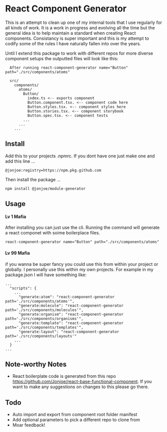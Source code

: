 # React Component Generator

This is an attempt to clean up one of my internal tools that I use regularly for all kinds of work. It is a work in progress and evolving all the time but the general idea is to help maintain a standard when creating React components. Consistancy is super important and this is my attempt to codify some of the rules I have naturally fallen into over the years. 

Until I extend this package to work with different repos for more diverse component setups the outputted files will look like this:

```
  After running react-component-generator name="Button" path="./src/components/atoms"

  src/
    components/
      atoms/
        Button/
          index.ts <-- exports component
          Button.component.tsx. <-- component code here
          Button.styles.tsx. <-- component styles here
          Button.stories.tsx. <-- component storybook
          Button.spec.tsx. <-- component tests
        ...
      ...
    ...

```

## Install


Add this to your projects .npmrc. If you dont have one just make one and add this line ...

```
@jonjoe:registry=https://npm.pkg.github.com
```

Then install the package ...
```
npm install @jonjoe/module-generator
```


## Usage

#### Lv 1 Mafia

After installing you can just use the cli. Running the command will generate a react componet with soime boilerplace files.

```
react-component-generator name="Button" path="./src/components/atoms"

```

#### Lv 99 Mafia

if you wanna be super fancy you could use this from within your project or globally. I personally use this within my own projects. For example in my package.json I will have something like:

```
...
  "scripts": {
    ...
      "generate:atom": "react-component-generator path='./src/components/atoms'",
      "generate:molecule": "react-component-generator path='./src/components/molecules'",
      "generate:organism": "react-component-generator path='./src/components/organisms'",
      "generate:template": "react-component-generator path='./src/components/templates'",
      "generate:layout": "react-component-generator path='./src/components/layouts'"
    ...
  }
...
```

## Note-worthy Notes

- React boilerplate code is generated from this repo https://github.com/Jonjoe/react-base-functional-component. If you want to make any suggestions on changes to this please go there.

## Todo

- Auto import and export from component root folder manifest
- Add optional parameters to pick a different repo to clone from
- Moar feedback!
